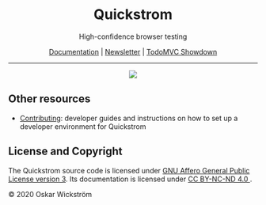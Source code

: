 <div align=center>
<h1>Quickstrom</h1>
<p>High-confidence browser testing</p>
<p>
  <a href="https://docs.quickstrom.io/">Documentation</a>
  | <a href="https://buttondown.email/quickstrom">Newsletter</a>
  | <a href="https://wickstrom.tech/programming/2020/07/02/the-todomvc-showdown-testing-with-webcheck.html">TodoMVC Showdown</a>
  
</p>
</div>

<hr>

<p align=center>
  <a href="https://github.com/quickstrom/quickstrom/actions?query=workflow%3ATest">
    <img src="https://github.com/quickstrom/quickstrom/workflows/Build%20and%20test/badge.svg?branch=main" />
  </a>
</p>

## Other resources

* [Contributing](CONTRIBUTING.md): developer guides and instructions on how to set up a developer environment for Quickstrom

## License and Copyright

The Quickstrom source code is licensed under [GNU Affero General Public
License version 3](https://www.gnu.org/licenses/agpl-3.0.html). Its
documentation is licensed under [CC BY-NC-ND 4.0
](https://creativecommons.org/licenses/by-nc-nd/4.0/deed.en).

&copy; 2020 Oskar Wickström
